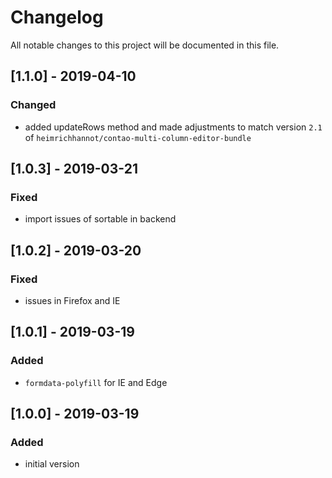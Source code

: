 # Changelog
All notable changes to this project will be documented in this file.

## [1.1.0] - 2019-04-10

### Changed
- added updateRows method and made adjustments to match version `2.1` of `heimrichhannot/contao-multi-column-editor-bundle`

## [1.0.3] - 2019-03-21

### Fixed
- import issues of sortable in backend

## [1.0.2] - 2019-03-20

### Fixed
- issues in Firefox and IE

## [1.0.1] - 2019-03-19

### Added
- `formdata-polyfill` for IE and Edge

## [1.0.0] - 2019-03-19

### Added
- initial version
